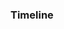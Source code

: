 <script setup lang="ts">
import Timeline from './components/Timeline.vue'
</script>

### Timeline

<Timeline :items="[
  { time: 'Mar 2025', title: 'Promoted to Senior Product Manager', description: 'Finally made my first career big splash.' },
  { time: 'Mar 2025', title: 'Got married', description: 'Mrs said yes to a lifetime together. Strictly no take backsies!' },
  { time: 'May 2024', title: 'Completed executive education in Product Strategy', description: 'Obtained from Northwestern Kellogg School of Management.', path: 'https://execedcertificate.kellogg.northwestern.edu/e767d718-50bc-4034-bcca-7be97a9b53ba', cta: 'Verify'  },
  { time: 'Sep 2022', title: 'Second ADPList Super Mentor award', description: 'I guess people find my thoughts and opinion rather insightful.' },
  { time: 'Jun 2022', title: 'Completed Workato\'s Automation Pro III', description: 'Became an expert in my own product, as it should be.', path: 'https://verify.skilljar.com/c/aedm5bnsixju', cta: 'Verify' },
  { time: 'Mar 2022', title: 'First ADPList Super Mentor award', description: 'Gained recognition for spending a lot of time talking.' },
  { time: 'Dec 2021', title: 'Joined ADPList as a mentor', description: 'Helped aspiring product managers/techies get their first gig in the biz.' },
  { time: 'Mar 2021', title: 'Became a Certified Usability Analyst', description: 'HFI taught me the basics of good human-computer interaction.', path: 'https://www.credly.com/badges/b924a4ba-3f7a-42d6-92e0-ac2c87f55a5e/', cta: 'Verify' },
  { time: 'Jan 2021', title: 'Became an Advanced Certified Scrum Product Owner', description: 'Basically, I got Scrum ingrained in my brain even more.', path: 'https://bcert.me/sxeivdiqf', cta: 'Verify' },
  { time: 'Apr 2020', title: 'Published 4 Figma Plugins', description: 'One of which runs a basic Snake game in Figma.' },
  { time: 'Jul 2017', title: 'Presented at IEEE AIM Conference', description: 'Flew to Germany to speak about impulse shaper and drink weißbier.', path: 'https://ieeexplore.ieee.org/document/8014259/', cta: 'View publication' },
  { time: 'Jun 2017', title: 'Conducted a robot design workshop', description: 'Got people to assemble my pseudo-Lego kit at the Art Science Museum.' },
  { time: 'Sep 2016', title: 'Received the IES Gold Medal award', description: 'Somehow graduated top of my batch again, this time in university.' },
  { time: 'Mar 2016', title: 'Became a Certified SOLIDWORKS Professional', description: 'Passed the more rigorous exam measuring my CAD proficiency.', path: 'https://cv.virtualtester.com/qr/?b=SLDWRKS&i=C-REF3DRFNDN', cta: 'Verify' },
  { time: 'Oct 2015', title: 'Exhibited at Maker Faire European Edition 2015', description: 'Flew to Italy to showcase our amphibious rolling robot.' },
  { time: 'Jun 2014', title: 'Received the Di Yerbury International Scholar award', description: 'Plus pocket money to spend during my exchange at MIT.' },
  { time: 'Jul 2013', title: 'Received the Tay Chen Hui Memorial award', description: 'Somehow graduated as top science student from my high school.' },
  { time: 'May 2013', title: 'Received the ASEAN Undergraduate Scholarship', description: 'Secured free tertiary education.' },
  { time: 'Nov 2008', title: 'Received the MOE School-Based Scholarship', description: 'And migrated to Singapore in search of a better future.' },
]" />
